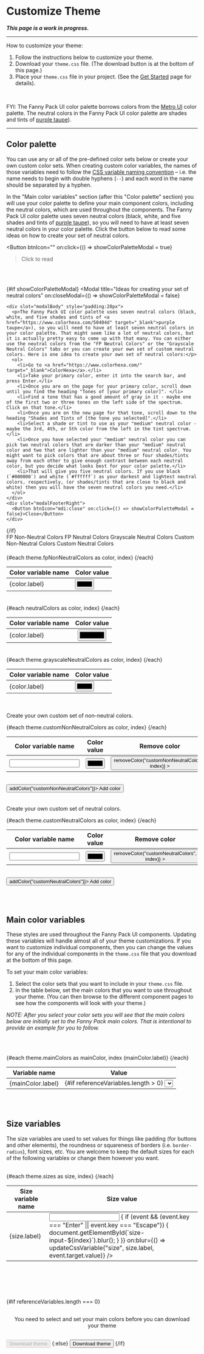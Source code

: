 <script lang="ts">
  import { onMount } from "svelte";
  import { writable } from "svelte/store";
  import { browser } from "$app/environment";
  // import Colorpicker from "@budibase/colorpicker";
  import { Button, Checkbox, Input, Modal, Select, TabsContainer, TabBar, Tab, TabPanel, ToastContent } from "/src/lib";
  import themeFile from "/src/lib/styles/theme.css";

  const neutralColors = [
    { label: "--neutral-50", value: "#f9f8f9" },
    { label: "--neutral-100", value: "#f1edf0" },
    { label: "--neutral-200", value: "#e8e2e7" },
    { label: "--neutral-300", value: "#d6ccd4" },
    { label: "--neutral-400", value: "#bcacb9" },
    { label: "--neutral-500", value: "#998095" },
    { label: "--neutral-600", value: "#7c6377" },
    { label: "--neutral-700", value: "#5b4957" },
    { label: "--neutral-800", value: "#3a2f38" },
    { label: "--neutral-900", value: "#1a1419" },
  ];

  let theme = {
    fpNonNeutralColors: [],
    fpNeutralColors: [],
    grayscaleNeutralColors: [],
    customNonNeutralColors: [],
    customNeutralColors: [],
    mainColors: [],
    sizes: [],
  };

  let includedColorSets = {
    fpNonNeutralColors: false,
    fpNeutralColors: false,
    grayscaleNeutralColors: false,
    customNonNeutralColors: false,
    customNeutralColors: false,
  };

  // The `referenceVariables` array is used to populate the select boxes in the "Main color variables" section.
  let referenceVariables = [];

  // let units = ["px", "%", "rem", "em"];
  let showColorPaletteModal = false;

  onMount(() => {
    parseThemeFile();
  });

  /**
   * This function will take the name of a block of CSS variables (as defined in the `theme.css` file),
   * find that block in the `themeFile`, and return all the variables that are defined in that block.
   */
  function findMatchingVariableBlock(blockName) {
    try {
      // Find the text between "/* Block Name */" (e.g. /* FP Non-Neutral Colors */) and the closing `}`.
      // See https://stackoverflow.com/a/40782646
      let regex = new RegExp(`(?<=\/\\* ${blockName} \\*\/\\s*).*?(?=\\s*})`, "gs");
      let matchingVariableBlock = themeFile.match(regex)[0];
      return matchingVariableBlock;
    }
    catch(err) {
      console.error("findMatchingVariableBlock:", err);
    }
  }

  /**
   * This function will:
   * (1) match the CSS variable name within the matchingVariableBlock, 
   * (2) remove the colon from the end of the CSS variable name, 
   * (3) populate the theme object by pushing an object of the form 
   * `{ label: varName, value: "" }` to each `theme[themePropertyName]` array.
   */
  function setCssVariableName(matchingVariableBlock, themePropertyName, namePrefix, nameSuffix) {
    try {
      // Match strings that begin with a specific prefix and end with specific suffix: https://stackoverflow.com/a/20169897
      let nameRegex = new RegExp(namePrefix + "[A-Za-z0-9\-\]*" + nameSuffix, "gi");
      // String.matchAll(): https://developer.mozilla.org/en-US/docs/Web/JavaScript/Reference/Global_Objects/String/matchAll#regexp.exec_and_matchall.
      let matchingNamesIterator = matchingVariableBlock.matchAll(nameRegex);
      for (const matchingVarName of matchingNamesIterator) {
        // Remove the colon (:) from the end of each CSS variable `name` and push the variable object into the array that matches the theme property name that is passed into this function.
        let varNameWithoutColon = matchingVarName[0].slice(0, -1);
        theme[themePropertyName].push({ label: varNameWithoutColon, value: "" });
      }
    }
    catch(err) {
      console.error("setCssVariableName:", err);
    }
  }

  /**
   * This function will:
   * (1) match the CSS variable value within the matchingVariableBlock,
   * (2) remove the semicolon from the end of the CSS variable name, 
   * (3) replace the empty color value in the theme object with the matching color value.
   */
  function setCssVariableValue(matchingVariableBlock, themePropertyName) {
    try {
      // `valueRegex` will match any of the following types of strings:
        // (1) HEXa values - strings that begin with "#" and end with ";"
        // (2) RGBa values - strings that begin with "rgba?\(" and end with "\);" - The "a" in rgba is optional and numbers, periods, commas, and spaces (\s) can be anywhere between the prefix "rgba?\(" and the suffix "\);" of the regex.
        // (3) var() values - strings that begin with "var\(" and end with "\);"
        // (4) CSS length/size values (e.g. 10px, 20%).
      let valueRegex = /#[A-Fa-f0-9]*;|rgba?\([0-9.,\s]*\);|var\([A-Za-z0-9\-]*\);|[0-9a-z\%]*;/gi;
      // let valueRegex = /#[A-Fa-f0-9]*;/gi;
      // let valueRegex = /var\([A-Za-z0-9\-]*\);/gi;
      let matchingValuesIterator = matchingVariableBlock.matchAll(valueRegex);
      let matchingValuesIndex = 0;
      for (const matchingVarValue of matchingValuesIterator) {
        // Remove the semicolon (;) from the end of each `value`.
        let varValueWithoutSemicolon = matchingVarValue[0].slice(0, -1);
        // Replace the empty color value in the theme object with the matching color value.
        theme[themePropertyName][matchingValuesIndex].value = varValueWithoutSemicolon;
        matchingValuesIndex++;
      }
    }
    catch(err) {
      console.error("setCssVariableValue:", err);
    }
  }

  /**
   * This function will parse the `theme.css` file and create a `theme` object based on the CSS variables in that file.
   * This will allow me to work with a single source of truth (the `theme.css` file) for the theme. 
   * This way, when I add new components or change something in the theme, I only need to make changes in the `theme.css`
   * file and both the components and this "Customize Theme" page will be updated.
   */
  function parseThemeFile() {
    try {
      let regexPrefix = "--";
      let regexSuffix = ":";

      let blockName = "FP Non-Neutral Colors";
      let themePropertyName = "fpNonNeutralColors";
      let matchingVariableBlock = findMatchingVariableBlock(blockName);
      setCssVariableName(matchingVariableBlock, themePropertyName, regexPrefix, regexSuffix);
      setCssVariableValue(matchingVariableBlock, themePropertyName);

      blockName = "FP Neutral Colors";
      themePropertyName = "fpNeutralColors";
      matchingVariableBlock = findMatchingVariableBlock(blockName);
      setCssVariableName(matchingVariableBlock, themePropertyName, regexPrefix, regexSuffix);
      setCssVariableValue(matchingVariableBlock, themePropertyName);

      blockName = "Grayscale Neutral Colors";
      themePropertyName = "grayscaleNeutralColors";
      matchingVariableBlock = findMatchingVariableBlock(blockName);
      setCssVariableName(matchingVariableBlock, themePropertyName, regexPrefix, regexSuffix);
      setCssVariableValue(matchingVariableBlock, themePropertyName);

      blockName = "Main Colors";
      themePropertyName = "mainColors";
      matchingVariableBlock = findMatchingVariableBlock(blockName);
      setCssVariableName(matchingVariableBlock, themePropertyName, regexPrefix, regexSuffix);
      setCssVariableValue(matchingVariableBlock, themePropertyName);

      blockName = "SIZE VARIABLES";
      themePropertyName = "sizes";
      matchingVariableBlock = findMatchingVariableBlock(blockName);
      setCssVariableName(matchingVariableBlock, themePropertyName, regexPrefix, regexSuffix);
      setCssVariableValue(matchingVariableBlock, themePropertyName);
    }
    catch(err) {
      console.error("parseThemeFile:", err);
    }
  }

  function addColor(colorSet) {
    try {
      // Push a new color array to the `colors` array.
      theme[colorSet].push({ label: "--variable-name", value: "#000000" });
      theme = theme;
    }
    catch(err) {
      console.error("addColor", err);
    }
  }

  function removeColor(colorSet, index) {
    try {
      theme[colorSet].splice(index, 1);
      theme = theme;
    }
    catch(err) {
      console.error("removeColor", err);
    }
  }

  /**
   * Update the values of the CSS variables when the user changes them in the UI.
   * See https://www.w3schools.com/css/css3_variables_javascript.asp
   */
  function updateCssVariable(variableType, variableName, variableValue) {
    // Get the root element
    let root = document.querySelector(":root");
    // Set the value of the CSS variable to the selected value.
    root.style.setProperty(variableName, variableValue);
  }

  function includeColorSet() {
    // Clear the `referenceVariables` array so no variables get duplicated.
    referenceVariables.length = 0;
    // Loop through the `includedColorSets` object and see which color sets have been set to `true`.
    for (const colorSet in includedColorSets) {
      // If a color set has been set to `true`, then push the variable values from that color set into the `referenceVariables` array.
      if (includedColorSets[colorSet]) {
        for (let i = 0; i < theme[colorSet].length; i++) {
          referenceVariables.push(`var(${theme[colorSet][i].label})`);
        }
      }
    }
  }

  // NOTE: Neither the hexToRgb nor the rgbToHex functions are being used, but I am keeping them around in case I do need to use them later.
  /**
   * The <input type="color"> elements can only read hex values as input. So I need to convert rgb values to hex and then pass the result to the bound <input type="color"> elements.
   * See https://stackoverflow.com/a/13070198 and https://stackoverflow.com/a/5624139
   */
  function componentToHex(c) {
    let hex = parseInt(c).toString(16);
    return hex.length === 1 ? "0" + hex : hex;
  }
  function rgbToHex(rgbVal) {
    let stringOfNumbers = rgbVal.split("(")[1].split(")")[0];
    let arrayOfNumbers = stringOfNumbers.split(",");
    console.log("arrayOfNumbers:", arrayOfNumbers);

    console.log("componentToHex:", componentToHex(arrayOfNumbers[0]), componentToHex(arrayOfNumbers[1]), componentToHex(arrayOfNumbers[2]));
    return "#" + componentToHex(arrayOfNumbers[0]) + componentToHex(arrayOfNumbers[1]) + componentToHex(arrayOfNumbers[2]);
  }

  // NOTE: Neither the hexToRgb nor the rgbToHex functions are being used, but I am keeping them around in case I do need to use them later.
  /**
   * When a user enters a color value through a default color picker element, the color value is return as a hex value.
   * But I want to define color values in RGBA format in order to preserve alpha values for things like fill colors in a line/area chart. 
   * https://stackoverflow.com/a/47201559/9453009
   */
  function hexToRgb(hex: string, alpha: string) {
    const r = parseInt(hex.slice(1, 3), 16);
    const g = parseInt(hex.slice(3, 5), 16);
    const b = parseInt(hex.slice(5, 7), 16);

    if (alpha) {
      let rgba = `rgba(${r}, ${g}, ${b}, ${alpha})`;
      console.log("rgba:", rgba);
      return rgba;
    }

    let rgb = `rgb(${r}, ${g}, ${b})`;
    console.log("rgb:", rgb);
    return rgb;
  }

  function downloadTheme() {
    try {
      // TODOS (for the download theme function):
      // * UPDATE: I don't need to convert hex to RGBa or vice versa because the color picker that I am using supports HEXa values. As I loop through the `value` object in the `theme`, convert hex values to RGB: hexToRgb("#fbafff"); This will preserve alpha values for things like fill colors in a line/area chart.

      let colorsAndSizesContent = [];

      // (1) Create the variable blocks for the selected colors and the size variables.
      for (const prop in includedColorSets) {
        // If "fpNonNeutralColors" has been selected to be included in the theme, then create a content array for this variable block.
        if (prop === "fpNonNeutralColors" && includedColorSets[prop]) {
          let fpNonNeutralColorsContent = [
            `/* FP Non-Neutral Colors */\n`,
            `:root {\n`,    
          ];
          for (let i = 0; theme[prop].length > i; i++) {
            fpNonNeutralColorsContent.push("  " + theme[prop][i].label + ": " + theme[prop][i].value + ";\n");
          }
          fpNonNeutralColorsContent.push("}");
          fpNonNeutralColorsContent.push("\n\n");
          colorsAndSizesContent = [...colorsAndSizesContent, ...fpNonNeutralColorsContent];
        }

        if (prop === "fpNeutralColors" && includedColorSets[prop]) {
          let fpNeutralColorsContent = [
            `/* FP Neutral Colors */\n`,
            `:root {\n`,    
          ];
          for (let i = 0; theme[prop].length > i; i++) {
            fpNeutralColorsContent.push("  " + theme[prop][i].label + ": " + theme[prop][i].value + ";\n");
          }
          fpNeutralColorsContent.push("}");
          fpNeutralColorsContent.push("\n\n");
          colorsAndSizesContent = [...colorsAndSizesContent, ...fpNeutralColorsContent];
        }

        if (prop === "grayscaleNeutralColors" && includedColorSets[prop]) {
          let grayscaleNeutralColorsContent = [
            `/* Grayscale Neutral Colors */\n`,
            `:root {\n`,    
          ];
          for (let i = 0; theme[prop].length > i; i++) {
            grayscaleNeutralColorsContent.push("  " + theme[prop][i].label + ": " + theme[prop][i].value + ";\n");
          }
          grayscaleNeutralColorsContent.push("}");
          grayscaleNeutralColorsContent.push("\n\n");
          colorsAndSizesContent = [...colorsAndSizesContent, ...grayscaleNeutralColorsContent];
        }

        if (prop === "customNonNeutralColors" && includedColorSets[prop]) {
          let customNonNeutralColorsContent = [
            `/* Custom Non-Neutral Colors */\n`,
            `:root {\n`,    
          ];
          for (let i = 0; theme[prop].length > i; i++) {
            customNonNeutralColorsContent.push("  " + theme[prop][i].label + ": " + theme[prop][i].value + ";\n");
          }
          customNonNeutralColorsContent.push("}");
          customNonNeutralColorsContent.push("\n\n");
          colorsAndSizesContent = [...colorsAndSizesContent, ...customNonNeutralColorsContent];
        }

        if (prop === "customNeutralColors" && includedColorSets[prop]) {
          let customNeutralColorsContent = [
            `/* Custom Neutral Colors */\n`,
            `:root {\n`,    
          ];
          for (let i = 0; theme[prop].length > i; i++) {
            customNeutralColorsContent.push("  " + theme[prop][i].label + ": " + theme[prop][i].value + ";\n");
          }
          customNeutralColorsContent.push("}");
          customNeutralColorsContent.push("\n\n");
          colorsAndSizesContent = [...colorsAndSizesContent, ...customNeutralColorsContent];
        }
      }

      // (2) Create the Main Colors variable block.
      let mainColorsContent = [
        `/* Main Colors */\n`,
        `:root {\n`,    
      ];
      for (let i = 0; theme.mainColors.length > i; i++) {
        mainColorsContent.push("  " + theme.mainColors[i].label + ": " + theme.mainColors[i].value + ";\n");
      }
      mainColorsContent.push("}");
      mainColorsContent.push("\n\n");
      colorsAndSizesContent = [...colorsAndSizesContent, ...mainColorsContent];

      // (3) Create the Size Variables block.
      let sizesContent = [
        `/* SIZE VARIABLES */\n`,
        `/* -------------- */\n`,
        `:root {\n`,
        `  /* The padding values are used to provide the sizes for elements like buttons, input fields, etc. */\n`,
      ];
      for (let i = 0; theme.sizes.length > i; i++) {
        sizesContent.push("  " + theme.sizes[i].label + ": " + theme.sizes[i].value + ";\n");
      }
      sizesContent.push("}");
      colorsAndSizesContent = [...colorsAndSizesContent, ...sizesContent];

      // (4) Get the text before and after the color and size variable blocks, then create a `themeContent` array that puts all the code for the theme file together.
      // Find the text between "/* REGEX TOP START */" and "/* REGEX TOP END */".
      // See https://stackoverflow.com/a/40782646
      let topRegex = new RegExp(`(?<=\/\\* REGEX TOP START \\*\/\\s*).*?(?=\\s*/\\* REGEX TOP END \\*\/)`, "gs");
      let matchingTopText = themeFile.match(topRegex)[0];

      // Find the text between "/* REGEX BOTTOM START */" and "/* REGEX BOTTOM END */".
      let bottomRegex = new RegExp(`(?<=\/\\* REGEX BOTTOM START \\*\/\\s*).*?(?=\\s*/\\* REGEX BOTTOM END \\*\/)`, "gs");
      let matchingBottomText = themeFile.match(bottomRegex)[0];

      let themeContent = [
        matchingTopText,
        "\n",
        ...colorsAndSizesContent,
        "\n\n",
        matchingBottomText,
      ];

      // (5) Create the downloadable theme file.
      const a = document.createElement("a"); // Create "a" element
      const blob = new Blob(themeContent, {type: "text/css"}) // Create a blob (file-like object)
      const url = URL.createObjectURL(blob); // Create an object URL from blob
      a.setAttribute("href", url); // Set "a" element link
      a.setAttribute("download", "theme.css"); // Set download filename
      a.click(); // Start downloading
    }
    catch(err) {
      console.error("downloadTheme:", err);
    }
  }
</script>


# Customize Theme

***This page is a work in progress.***

---

How to customize your theme:

1. Follow the instructions below to customize your theme.
2. Download your `theme.css` file. (The download button is at the bottom of this page.)
3. Place your `theme.css` file in your project. (See the [Get Started](/get-started) page for details).

<br>

FYI: The Fanny Pack UI color palette borrows colors from the <a href="https://www.w3schools.com/w3css/w3css_color_metro.asp" target="_blank">Metro UI</a> color palette. The neutral colors in the Fanny Pack UI color palette are shades and tints of <a href="https://www.colorhexa.com/50404d" target="_blank">purple taupe</a>).

---

## Color palette
You can use any or all of the pre-defined color sets below or create your own custom color sets. When creating custom color variables, the names of those variables need to follow the [CSS variable naming convention](https://developer.mozilla.org/en-US/docs/Web/CSS/Using_CSS_custom_properties#basic_usage) &ndash; i.e. the name needs to begin with double hyphens (`--`) and each word in the name should be separated by a hyphen.

In the "Main color variables" section (after this "Color palette" section) you will use your color palette to define your main component colors, including the neutral colors, which are used throughout the components. The Fanny Pack UI color palette uses seven neutral colors (black, white, and five shades and tints of <a href="https://www.colorhexa.com/50404d" target="_blank">purple taupe</a>), so you will need to have at least seven neutral colors in your color palette. Click the button below to read some ideas on how to create your set of neutral colors.

<Button
  btnIcon=""
  on:click={() => showColorPaletteModal = true}
>Click to read</Button>

<br><br>

{#if showColorPaletteModal}
  <Modal
    title="Ideas for creating your set of neutral colors"
    on:closeModal={() => showColorPaletteModal = false}
  >
    <div slot="modalBody" style="padding:20px">
      <p>The Fanny Pack UI color palette uses seven neutral colors (black, white, and five shades and tints of <a href="https://www.colorhexa.com/50404d" target="_blank">purple taupe</a>), so you will need to have at least seven neutral colors in your color palette. That might seem like a lot of neutral colors, but it is actually pretty easy to come up with that many. You can either use the neutral colors from the "FP Neutral Colors" or the "Grayscale Neutral Colors" tabs or you can create your own set of custom neutral colors. Here is one idea to create your own set of neutral colors:</p>
      <ol>
        <li>Go to <a href="https://www.colorhexa.com/" target="_blank">ColorHexa</a>.</li>
        <li>Take your primary color, enter it into the search bar, and press Enter.</li>
        <li>Once you are on the page for your primary color, scroll down until you find the heading "Tones of [your primary color]". </li>
        <li>Find a tone that has a good amount of gray in it - maybe one of the first two or three tones on the left side of the spectrum. Click on that tone.</li>
        <li>Once you are on the new page for that tone, scroll down to the heading "Shades and Tints of [the tone you selected]".</li>
        <li>Select a shade or tint to use as your "medium" neutral color - maybe the 3rd, 4th, or 5th color from the left in the tint spectrum.</li>
        <li>Once you have selected your "medium" neutral color you can pick two neutral colors that are darker than your "medium" neutral color and two that are lighter than your "medium" neutral color. You might want to pick colors that are about three or four shades/tints away from each other to give enough contrast between each neutral color, but you decide what looks best for your color palette.</li>
        <li>That will give you five neutral colors. If you use black (`#000000`) and white (`#ffffff`) as your darkest and lightest neutral colors, respectively, (or shades/tints that are close to black and white) then you will have the seven neutral colors you need.</li>
      </ol>
    </div>
    <div slot="modalFooterRight">
      <Button btnIcon="mdi:close" on:click={() => showColorPaletteModal = false}>Close</Button>
    </div>
  </Modal>
{/if}

<br>

<TabsContainer padding="lg">
  <TabBar>
    <Tab>FP Non-Neutral Colors</Tab>
    <Tab>FP Neutral Colors</Tab>
    <Tab>Grayscale Neutral Colors</Tab>
    <Tab>Custom Non-Neutral Colors</Tab>
    <Tab>Custom Neutral Colors</Tab>
  </TabBar>

  <TabPanel>
    <div id="non-neutral-colors" class="color-set">
      <table>
        <thead>
          <tr>
            <th>Color variable name</th>
            <th>Color value</th>
          </tr>
        </thead>
        <tbody>
          {#each theme.fpNonNeutralColors as color, index}
            <tr>
              <td>{color.label}</td>
      <!-- UPDATE: I might not create a custom colorpicker. I just need users to be able to set their color palettes (without any transparency values) and then I will create transparency values for some of the charts the will use transparent colors. -->
      <!-- TODO: The <Colorpicker /> component is giving me deployment errors. If I want to use it, then I will probably have to rewrite it with current SvelteKit configs. -->
              <!-- <td><Colorpicker width="88px" height="28px" bind:value={color.value} /></td> -->
              <td><input type="color" value={color.value} /></td>
            </tr>
          {/each}
        </tbody>
      </table>
    </div>
  </TabPanel>

  <TabPanel>
    <div id="fp-neutral-colors" class="color-set">
      <table>
        <thead>
          <tr>
            <th>Color variable name</th>
            <th style="display:flex; justify-content:center;">Color value</th>
          </tr>
        </thead>
        <tbody>
          <!-- {#each theme.fpNeutralColors as color, index} -->
          {#each neutralColors as color, index}
            <tr>
              <td>{color.label}</td>
      <!-- TODO: The <Colorpicker /> component is giving me deployment errors. If I want to use it, then I will probably have to rewrite it with current SvelteKit configs. -->
              <!-- <td><Colorpicker width="88px" height="28px" bind:value={color.value} /></td> -->
              <td style="display:flex; justify-content:center;"><input type="color" value={color.value} style="width:75px; height:30px;" /></td>
              <!-- <td><div style={`width:100px; height:50px; background-color:${color.value}`}></div></td> -->
            </tr>
          {/each}
        </tbody>
      </table>
    </div>
  </TabPanel>

  <TabPanel>
    <div id="grayscale-neutral-colors" class="color-set">
      <table>
        <thead>
          <tr>
            <th>Color variable name</th>
            <th>Color value</th>
          </tr>
        </thead>
        <tbody>
          {#each theme.grayscaleNeutralColors as color, index}
            <tr>
              <td>{color.label}</td>
      <!-- TODO: The <Colorpicker /> component is giving me deployment errors. If I want to use it, then I will probably have to rewrite it with current SvelteKit configs. -->
              <!-- <td><Colorpicker width="88px" height="28px" bind:value={color.value} /></td> -->
              <td><input type="color" value={color.value} /></td>
            </tr>
          {/each}
        </tbody>
      </table>
    </div>
  </TabPanel>

  <TabPanel>
    <div id="custom-non-neutral-colors" class="color-set">
      <p>Create your own custom set of non-neutral colors.</p>
      <table>
        <thead>
          <tr>
            <th>Color variable name</th>
            <th>Color value</th>
            <th style="text-align:center">Remove color</th>
          </tr>
        </thead>
        <tbody>
          {#each theme.customNonNeutralColors as color, index}
            <tr>
              <td><Input size="sm" bind:value={color.label} /></td>
      <!-- TODO: The <Colorpicker /> component is giving me deployment errors. If I want to use it, then I will probably have to rewrite it with current SvelteKit configs. -->
              <!-- <td><Colorpicker width="88px" height="28px" bind:value={color.value} /></td> -->
              <td><input type="color" bind:value={color.value} /></td>
              <td style="text-align:center">
                <Button
                  btnIcon="mdi:minus-circle"
                  size="lg"
                  --custom-btn-padding="0px 5px"
                  --custom-btn-border-color="transparent"
                  --custom-btn-box-shadow="none"
                  --custom-btn-background-color="transparent"
                  --custom-btn-text-color="var(--dark-purple)"
                  on:click={() => removeColor("customNonNeutralColors", index)}
                ></Button>
              </td>
            </tr>
          {/each}
        </tbody>
      </table>
      <br>
      <Button btnIcon="mdi:plus-circle-outline" on:click={() => addColor("customNonNeutralColors")}>
        Add color
      </Button>
    </div>
  </TabPanel>

  <TabPanel>
    <div id="custom-neutral-colors" class="color-set">
      <p>Create your own custom set of neutral colors.</p>
      <table>
        <thead>
          <tr>
            <th>Color variable name</th>
            <th>Color value</th>
            <th style="text-align:center">Remove color</th>
          </tr>
        </thead>
        <tbody>
          {#each theme.customNeutralColors as color, index}
            <tr>
              <td><Input size="sm" bind:value={color.label} /></td>
      <!-- TODO: The <Colorpicker /> component is giving me deployment errors. If I want to use it, then I will probably have to rewrite it with current SvelteKit configs. -->
              <!-- <td><Colorpicker width="88px" height="28px" bind:value={color.value} /></td> -->
              <td><input type="color" bind:value={color.value} /></td>
              <td style="text-align:center">
                <Button
                  btnIcon="mdi:minus-circle"
                  size="lg"
                  --custom-btn-padding="0px 5px"
                  --custom-btn-border-color="transparent"
                  --custom-btn-box-shadow="none"
                  --custom-btn-background-color="transparent"
                  --custom-btn-text-color="var(--dark-purple)"
                  on:click={() => removeColor("customNeutralColors", index)}
                ></Button>
              </td>
            </tr>
          {/each}
        </tbody>
      </table>
      <br>
      <Button btnIcon="mdi:plus-circle-outline" on:click={() => addColor("customNeutralColors")}>
        Add color
      </Button>
    </div>
  </TabPanel>
</TabsContainer>

<br><br>

## Main color variables
These styles are used throughout the Fanny Pack UI components. Updating these variables will handle almost all of your theme customizations. If you want to customize individual components, then you can change the values for any of the individual components in the `theme.css` file that you download at the bottom of this page.

To set your main color variables:

1. Select the color sets that you want to include in your `theme.css` file.
2. In the table below, set the main colors that you want to use throughout your theme. (You can then browse to the different component pages to see how the components will look with your theme.)

*NOTE: After you select your color sets you will see that the main colors below are initially set to the Fanny Pack main colors. That is intentional to provide an example for you to follow.*

<br>

<Checkbox
  bind:checked={includedColorSets.fpNonNeutralColors}
  label="FP Non-Neutral Colors"
  on:change={includeColorSet}
/>

<Checkbox
  bind:checked={includedColorSets.fpNeutralColors}
  label="FP Neutral Colors"
  on:change={includeColorSet}
/>

<Checkbox
  bind:checked={includedColorSets.grayscaleNeutralColors}
  label="Grayscale Neutral Colors"
  on:change={includeColorSet}
/>

<Checkbox
  bind:checked={includedColorSets.customNonNeutralColors}
  label="Custom Non-Neutral Colors"
  on:change={includeColorSet}
/>

<Checkbox
  bind:checked={includedColorSets.customNeutralColors}
  label="Custom Neutral Colors"
  on:change={includeColorSet}
/>

<br>

<div class="table-container">
  <table>
    <thead>
      <tr>
        <th>Variable name</th>
        <th>Value</th>
      </tr>
    </thead>
    <tbody>
      {#each theme.mainColors as mainColor, index (mainColor.label)}
        <tr>
          <td>{mainColor.label}</td>
          <td>
            {#if referenceVariables.length > 0}
              <!-- NOTE: When this page first loads, the `parseThemeFile()` function will populate the `theme` object based on the color and size CSS variables that are defined in the `theme.css` file. So the `theme.mainColors` array will contain the Main Color variables from the `theme.css` file. Since each of the following <Select> components is bound to `theme.mainColors[i].value`, the initial value of each of these <Select> components will be the corresponding Main Color value from the `theme.css` file. -->
              <Select
                options={referenceVariables}
                size="sm"
                bind:value={mainColor.value}
                on:change={(event) => updateCssVariable("color", mainColor.label, event.detail)}
              />
            {/if}
          </td>
        </tr>
      {/each}
    </tbody>
  </table>
</div>

<br><br>

## Size variables
The size variables are used to set values for things like padding (for buttons and other elements), the roundness or squareness of borders (i.e. `border-radius`), font sizes, etc. You are welcome to keep the default sizes for each of the following variables or change them however you want.

<br>

<div class="table-container">
  <table>
    <thead>
      <tr>
        <th>Size variable name</th>
        <th>Size value</th>
        <!-- <th>Unit</th> -->
      </tr>
    </thead>
    <tbody>
      {#each theme.sizes as size, index}
        <tr>
          <td>{size.label}</td>
          <td>
            <Input
              id={`size-input-${index}`}
              type="text"
              size="sm"
              bind:value={size.value}
              on:keyup={(event) => {
                if (event && (event.key === "Enter" || event.key === "Escape")) {
                  document.getElementById(`size-input-${index}`).blur();
                }
              }}
              on:blur={() => updateCssVariable("size", size.label, event.target.value)}
            />
          </td>
          <!-- If there is a unit specified for the size variable, then show a <Select> component with the unit options. -->
          <!-- {#if size.unit}
            <td>
              <Select
                options={units}
                bind:value={size.unit}
                size="sm"
                on:change={(event) => updateCssVariable("size", size.label, size.value, event.detail)}
              />
            </td>
          {/if} -->
        </tr>
      {/each}
    </tbody>
  </table>
</div>

<br><br><br><br>

{#if referenceVariables.length === 0}
  <p class="download-error">You need to select and set your main colors before you can download your theme</p>
  <Button
    btnIconDisabled="mi:document-download"
    width="full"
    size="lg"
    disabled={true}
    btnIconDisabledShouldSpin={false}
  >
    Download theme
  </Button>
{:else}
  <Button
    btnColor="secondary"
    btnIcon="mi:document-download"
    width="full"
    size="lg"
    on:click={downloadTheme}
  >
    Download theme
  </Button>
{/if}


<style>
  .tab-bar {
    display: flex;
    border: 10px solid var(--secondary-color);
    border-bottom: none;
    border-radius: var(--border-radius) var(--border-radius) 0 0;
    background-color: var(--secondary-color);
    color: var(--white);

    & .tab {
      padding: 10px 15px 15px 15px;
      cursor: pointer;

      &.active {
        border-radius: var(--border-radius) var(--border-radius) 0 0;
        background-color: var(--white);
        color: var(--secondary-color);
      }
    }
  }

  .color-set {
    padding-top: 20px;
  }

  .download-error {
    text-align: center;
    padding: 15px;
    border-radius: var(--border-radius);
    background-color: var(--error-color);
    color: var(--white);
  }
</style>
